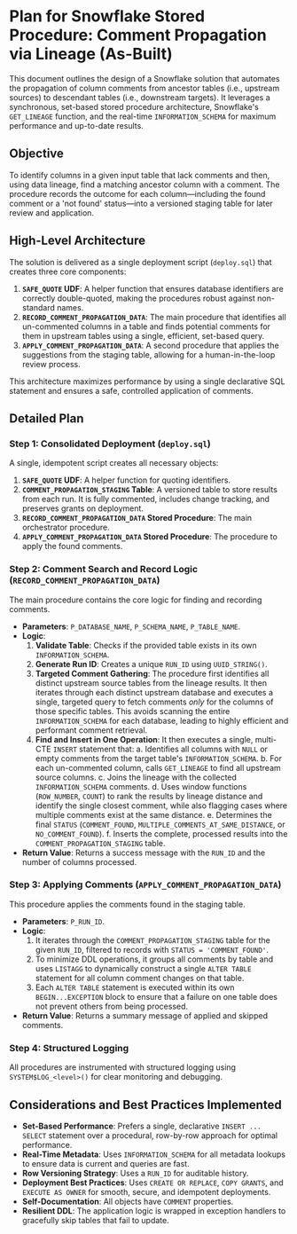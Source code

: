 # Plan for Snowflake Stored Procedure: Comment Propagation via Lineage (As-Built)

This document outlines the design of a Snowflake solution that automates the propagation of column comments from ancestor tables (i.e., upstream sources) to descendant tables (i.e., downstream targets). It leverages a synchronous, set-based stored procedure architecture, Snowflake's `GET_LINEAGE` function, and the real-time `INFORMATION_SCHEMA` for maximum performance and up-to-date results.

## Objective

To identify columns in a given input table that lack comments and then, using data lineage, find a matching ancestor column with a comment. The procedure records the outcome for each column—including the found comment or a 'not found' status—into a versioned staging table for later review and application.

## High-Level Architecture

The solution is delivered as a single deployment script (`deploy.sql`) that creates three core components:

1. **`SAFE_QUOTE` UDF**: A helper function that ensures database identifiers are correctly double-quoted, making the procedures robust against non-standard names.
2. **`RECORD_COMMENT_PROPAGATION_DATA`**: The main procedure that identifies all un-commented columns in a table and finds potential comments for them in upstream tables using a single, efficient, set-based query.
3. **`APPLY_COMMENT_PROPAGATION_DATA`**: A second procedure that applies the suggestions from the staging table, allowing for a human-in-the-loop review process.

This architecture maximizes performance by using a single declarative SQL statement and ensures a safe, controlled application of comments.

## Detailed Plan

### Step 1: Consolidated Deployment (`deploy.sql`)

A single, idempotent script creates all necessary objects:

1. **`SAFE_QUOTE` UDF**: A helper function for quoting identifiers.
2. **`COMMENT_PROPAGATION_STAGING` Table**: A versioned table to store results from each run. It is fully commented, includes change tracking, and preserves grants on deployment.
3. **`RECORD_COMMENT_PROPAGATION_DATA` Stored Procedure**: The main orchestrator procedure.
4. **`APPLY_COMMENT_PROPAGATION_DATA` Stored Procedure**: The procedure to apply the found comments.

### Step 2: Comment Search and Record Logic (`RECORD_COMMENT_PROPAGATION_DATA`)

The main procedure contains the core logic for finding and recording comments.

* **Parameters**: `P_DATABASE_NAME`, `P_SCHEMA_NAME`, `P_TABLE_NAME`.
* **Logic**:
    1. **Validate Table**: Checks if the provided table exists in its own `INFORMATION_SCHEMA`.
    2. **Generate Run ID**: Creates a unique `RUN_ID` using `UUID_STRING()`.
    3. **Targeted Comment Gathering**: The procedure first identifies all distinct upstream source tables from the lineage results. It then iterates through each distinct upstream database and executes a single, targeted query to fetch comments *only* for the columns of those specific tables. This avoids scanning the entire `INFORMATION_SCHEMA` for each database, leading to highly efficient and performant comment retrieval.
    4. **Find and Insert in One Operation**: It then executes a single, multi-CTE `INSERT` statement that:
        a.  Identifies all columns with `NULL` or empty comments from the target table's `INFORMATION_SCHEMA`.
        b.  For each un-commented column, calls `GET_LINEAGE` to find all upstream source columns.
        c.  Joins the lineage with the collected `INFORMATION_SCHEMA` comments.
        d.  Uses window functions (`ROW_NUMBER`, `COUNT`) to rank the results by lineage distance and identify the single closest comment, while also flagging cases where multiple comments exist at the same distance.
        e.  Determines the final `STATUS` (`COMMENT_FOUND`, `MULTIPLE_COMMENTS_AT_SAME_DISTANCE`, or `NO_COMMENT_FOUND`).
        f.  Inserts the complete, processed results into the `COMMENT_PROPAGATION_STAGING` table.
* **Return Value**: Returns a success message with the `RUN_ID` and the number of columns processed.

### Step 3: Applying Comments (`APPLY_COMMENT_PROPAGATION_DATA`)

This procedure applies the comments found in the staging table.

* **Parameters**: `P_RUN_ID`.
* **Logic**:
    1. It iterates through the `COMMENT_PROPAGATION_STAGING` table for the given `RUN_ID`, filtered to records with `STATUS = 'COMMENT_FOUND'`.
    2. To minimize DDL operations, it groups all comments by table and uses `LISTAGG` to dynamically construct a single `ALTER TABLE` statement for all column comment changes on that table.
    3. Each `ALTER TABLE` statement is executed within its own `BEGIN...EXCEPTION` block to ensure that a failure on one table does not prevent others from being processed.
* **Return Value**: Returns a summary message of applied and skipped comments.

### Step 4: Structured Logging

All procedures are instrumented with structured logging using `SYSTEM$LOG_<level>()` for clear monitoring and debugging.

## Considerations and Best Practices Implemented

* **Set-Based Performance**: Prefers a single, declarative `INSERT ... SELECT` statement over a procedural, row-by-row approach for optimal performance.
* **Real-Time Metadata**: Uses `INFORMATION_SCHEMA` for all metadata lookups to ensure data is current and queries are fast.
* **Row Versioning Strategy**: Uses a `RUN_ID` for auditable history.
* **Deployment Best Practices**: Uses `CREATE OR REPLACE`, `COPY GRANTS`, and `EXECUTE AS OWNER` for smooth, secure, and idempotent deployments.
* **Self-Documentation**: All objects have `COMMENT` properties.
* **Resilient DDL**: The application logic is wrapped in exception handlers to gracefully skip tables that fail to update.
